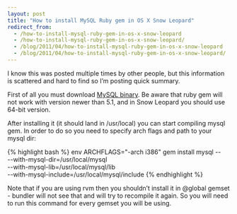 ```yaml
---
layout: post
title: "How to install MySQL Ruby gem in OS X Snow Leopard"
redirect_from:
  - /how-to-install-mysql-ruby-gem-in-os-x-snow-leopard
  - /how-to-install-mysql-ruby-gem-in-os-x-snow-leopard/
  - /blog/2011/04/how-to-install-mysql-ruby-gem-in-os-x-snow-leopard
  - /blog/2011/04/how-to-install-mysql-ruby-gem-in-os-x-snow-leopard/
---
```


I know this was posted multiple times by other people, but this information is scattered and hard to find so I’m posting quick summary.

First of all you must download [MySQL binary][mysql]. Be aware that ruby gem will not work with version newer than 5.1, and in Snow Leopard you should use 64-bit version.

After installing it (it should land in /usr/local) you can start compiling mysql gem. In order to do so you need to specify arch flags and path to your mysql dir:

{% highlight bash %}
env ARCHFLAGS="-arch i386" gem install mysql -- \
  --with-mysql-dir=/usr/local/mysql \
  --with-mysql-lib=/usr/local/mysql/lib \
  --with-mysql-include=/usr/local/mysql/include
{% endhighlight %}

Note that if you are using rvm then you shouldn’t install it in @global gemset - bundler will not see that and will try to recompile it again. So you will need to run this command for every gemset you will be using.

[mysql]: https://dev.mysql.com/downloads/mysql/5.1.html
